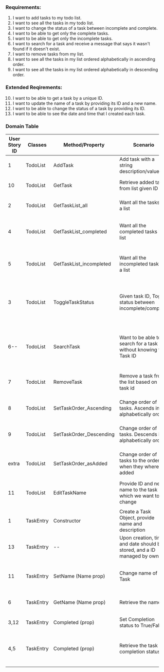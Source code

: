 
### Requirements: 
1. I want to add tasks to my todo list.
2. I want to see all the tasks in my todo list.
3. I want to change the status of a task between incomplete and complete.
4. I want to be able to get only the complete tasks.
5. I want to be able to get only the incomplete tasks.
6. I want to search for a task and receive a message that says it wasn't found if it doesn't exist.
7. I want to remove tasks from my list.
8. I want to see all the tasks in my list ordered alphabetically in ascending order.
9. I want to see all the tasks in my list ordered alphabetically in descending order.

### Extended Reqirements:
10. I want to be able to get a task by a unique ID.
11. I want to update the name of a task by providing its ID and a new name.
12. I want to be able to change the status of a task by providing its ID.
13. I want to be able to see the date and time that I created each task.


### Domain Table

| **User Story ID** | **Classes** | **Method/Property**     | **Scenario**                                                                   | **Outputs**                                                                                | **Is Extension? (empty=False)** |
|-------------------|-------------|-------------------------|--------------------------------------------------------------------------------|--------------------------------------------------------------------------------------------|---------------------------------|
| 1                 | TodoList    | AddTask                 | Add task with a string description/value                                       | String stored in list                                                                      |                                 |
| 10                | TodoList    | GetTask                 | Retrieve added task from list given ID                                         | returns requested Task instance                                                            | True                            |
| 2                 | TodoList    | GetTaskList_all         | Want all the tasks in a list                                                   | returns List of TaskEntry objects                                                          |                                 |
| 4                 | TodoList    | GetTaskList_completed   | Want all the completed tasks in a list                                         | returns List of all completed TaskEntry objects                                            |                                 |
| 5                 | TodoList    | GetTaskList_incompleted | Want all the incompleted tasks in a list                                       | returns List of all incompleted TaskEntry objects                                          |                                 |
| 3                 | TodoList    | ToggleTaskStatus        | Given task ID, Toggle status between incomplete/complete                       | if incomplete, call result in toggled to complete. if Complete, call results in incomplete | True                            |
| 6--               | TodoList    | SearchTask              | Want to be able to search for a task without knowing the Task ID               | returns list of Tasks that matches the search criteria, or if no matching enrties exist    |                                 |
| 7                 | TodoList    | RemoveTask              | Remove a task from the list based on task id                                   | List is changed with requested task removed                                                |                                 |
| 8                 | TodoList    | SetTaskOrder_Ascending  | Change order of tasks. Ascends in alphabetically order                         | List order is changed to ascending alphabetically                                          |                                 |
| 9                 | TodoList    | SetTaskOrder_Descending | Change order of tasks. Descends in alphabetically order                        | List order is changed to descending alphabetically                                         |                                 |
| extra             | TodoList    | SetTaskOrder_asAdded    | Change order of tasks to the order for when they where added                   | List order is changed to the order they where added                                        |                                 |
| 11                | TodoList    | EditTaskName            | Provide ID and new name to the task which we want to change                    | Task Entry is changed with the name                                                        | True                            |
|                   |             |                         |                                                                                |                                                                                            |                                 |
| 1                 | TaskEntry   | Constructor             | Create a Task Object, provide name and description                             | Task with name and description created                                                     |                                 |
| 13                | TaskEntry   | --                      | Upon creation, time and date should be stored, and a ID managed by owner.      | Task will have a creation date/time                                                        | True                            |
| 11                | TaskEntry   | SetName (Name prop)     | Change name of Task                                                            | Task name will be changed to provided name                                                 |                                 |
| 6                 | TaskEntry   | GetName (Name prop)     | Retrieve the name                                                              | returns Task name as string                                                                |                                 |
| 3,12              | TaskEntry   | Completed  (prop)       | Set Completion status to True/False                                            | Completion Status will be changed                                                          |                                 |
| 4,5               | TaskEntry   | Completed  (prop)       | Retrieve the task completion status                                            | Completion status will be returned as boolean value                                        |                                 |
|                   |             |                         |                                                                                |                                                                                            |                                 |